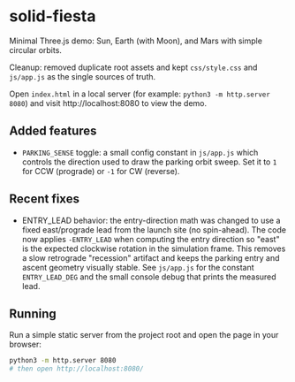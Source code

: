 # solid-fiesta

Minimal Three.js demo: Sun, Earth (with Moon), and Mars with simple circular orbits.

Cleanup: removed duplicate root assets and kept `css/style.css` and `js/app.js` as the single sources of truth.

Open `index.html` in a local server (for example: `python3 -m http.server 8080`) and visit http://localhost:8080 to view the demo.

## Added features

- `PARKING_SENSE` toggle: a small config constant in `js/app.js` which controls the direction used to draw the parking orbit sweep. Set it to `1` for CCW (prograde) or `-1` for CW (reverse).

## Recent fixes

- ENTRY_LEAD behavior: the entry-direction math was changed to use a fixed east/prograde lead from the launch site (no spin-ahead). The code now applies `-ENTRY_LEAD` when computing the entry direction so "east" is the expected clockwise rotation in the simulation frame. This removes a slow retrograde "recession" artifact and keeps the parking entry and ascent geometry visually stable. See `js/app.js` for the constant `ENTRY_LEAD_DEG` and the small console debug that prints the measured lead.

## Running

Run a simple static server from the project root and open the page in your browser:

```bash
python3 -m http.server 8080
# then open http://localhost:8080/
```